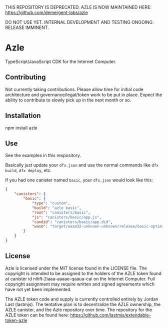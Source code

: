 THIS REPOSITORY IS DEPRECATED. AZLE IS NOW MAINTAINED HERE: https://github.com/demergent-labs/azle

DO NOT USE YET. INTERNAL DEVELOPMENT AND TESTING ONGOING. RELEASE IMMINENT.

# Azle

TypeScript/JavaScript CDK for the Internet Computer.

## Contributing

Not currently taking contributions. Please allow time for initial code architecture and governance/legal/token work to be put in place. Expect the ability to contribute to slowly pick up in the next month or so.

## Installation

npm install azle

## Use

See the examples in this respository.

Basically just update your `dfx.json` and use the normal commands like `dfx build`, `dfx deploy`, etc.

If you had one canister named `basic`, your `dfx.json` would look like this:

```json
{
    "canisters": {
        "basic": {
            "type": "custom",
            "build": "azle basic",
            "root": "canisters/basic",
            "js": "canisters/basic/app.js",
            "candid": "canisters/basic/app.did",
            "wasm": "target/wasm32-unknown-unknown/release/basic-optimized.wasm"
        }
    }
}
```

## License

Azle is licensed under the MIT license found in the LICENSE file. The copyright is intended to be assigned to the holders of the AZLE token found at canister id nlhft-2iaaa-aaaae-qaaua-cai on the Internet Computer. Full copyright assignment may require written and signed agreements which have not yet been implemented.

The AZLE token code and supply is currently controlled entirely by Jordan Last (lastmjs). The tentative plan is to decentralize the AZLE ownership, the AZLE canister, and the Azle repository over time. The repository for the AZLE token can be found here: https://github.com/lastmjs/extendable-token-azle